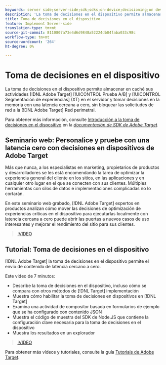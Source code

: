 ```yaml
---
keywords: server side;server-side;sdk;sdks;on-device;decisioning;on device;ondevice;zero latency;latency;near-zero;node.js
description: 'La toma de decisiones en el dispositivo permite almacenar en caché las actividades de Adobe Target A/B y de Segmentación de experiencias (XT) en el servidor y tomar decisiones en la memoria con una latencia cercana a cero, sin bloquear las solicitudes de red a Adobe Target Edge Network. '
title: Toma de decisiones en el dispositivo
feature: Implement Server-side
translation-type: tm+mt
source-git-commit: 8110807a73e4d6d9848a52224db04faba033c98c
workflow-type: tm+mt
source-wordcount: '264'
ht-degree: 0%

---
```



# Toma de decisiones en el dispositivo

La toma de decisiones en el dispositivo permite almacenar en caché sus actividades [!DNL Adobe Target] [!UICONTROL Prueba A/B] y [!UICONTROL Segmentación de experiencias] (XT) en el servidor y tomar decisiones en la memoria con una latencia cercana a cero, sin bloquear las solicitudes de red a la [!DNL Adobe Target] Red perimetral.

Para obtener más información, consulte [Introducción a la toma de decisiones en el dispositivo](https://adobetarget-sdks.gitbook.io/docs/on-device-decisioning/introduction-to-on-device-decisioning) en la *[documentación de SDK de Adobe Target](https://adobetarget-sdks.gitbook.io/docs/)*.

## Seminario web: Personalice y pruebe con una latencia cero con decisiones en dispositivos de Adobe Target

Más que nunca, a los especialistas en marketing, propietarios de productos y desarrolladores se les está encomendando la tarea de optimizar la experiencia general del cliente en los sitios, en las aplicaciones y en cualquier otro lugar en el que se conecten con sus clientes. Múltiples herramientas con silos de datos e implementaciones complicadas no lo cortarán.

En este seminario web grabado, [!DNL Adobe Target] expertos en productos analizan cómo mover las decisiones de optimización de experiencias críticas en el dispositivo para ejecutarlas localmente con latencia cercana a cero puede abrir las puertas a nuevos casos de uso interesantes y mejorar el rendimiento del sitio para sus clientes.

>[!VIDEO](https://video.tv.adobe.com/v/328148)

## Tutorial: Toma de decisiones en el dispositivo

[!DNL Adobe Target] la toma de decisiones en el dispositivo permite el envío de contenido de latencia cercano a cero.

Este video de 7 minutos:

* Describe la toma de decisiones en el dispositivo, incluso cómo se compara con otros métodos de [!DNL Target] implementación
* Muestra cómo habilitar la toma de decisiones en dispositivos en [!DNL Target]
* Examina una actividad de compositor basada en formularios de ejemplo que se ha configurado con contenido JSON
* Muestra el código de muestra del SDK de Node.JS que contiene la configuración clave necesaria para la toma de decisiones en el dispositivo
* Muestra los resultados en un explorador

>[!VIDEO](https://video.tv.adobe.com/v/329032)

Para obtener más vídeos y tutoriales, consulte la guía [Tutorials de Adobe Target](https://experienceleague.adobe.com/docs/target-learn/tutorials/overview.html).
